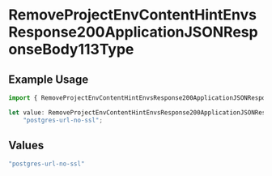 # RemoveProjectEnvContentHintEnvsResponse200ApplicationJSONResponseBody113Type

## Example Usage

```typescript
import { RemoveProjectEnvContentHintEnvsResponse200ApplicationJSONResponseBody113Type } from "@simplesagar/vercel/models/removeprojectenvop.js";

let value: RemoveProjectEnvContentHintEnvsResponse200ApplicationJSONResponseBody113Type =
    "postgres-url-no-ssl";
```

## Values

```typescript
"postgres-url-no-ssl"
```